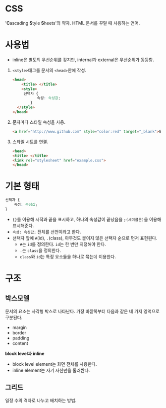 # CSS #
'**C**ascading **S**tyle **S**heets'의 약자. HTML 문서를 꾸밀 때 사용하는 언어.

# 사용법 #
* inline은 별도의 우선순위를 갖지만, internal과 external은 우선순위가 동등함.
1. `<style>`태그를 문서의 `<head>`안에 작성.
    ```html
    <head>
        <title> </title>
        <style>
         선택자 {
               속성: 속성값;
            }
      </style>
    </head>
    ```
1. 문자마다 스타일 속성을 사용.
    ```html
    <a href="http://www.github.com" style="color:red" target="_blank">GitHub</a>
    ```

1. 스타일 시트를 연결.
    ```html
    <head>
    <title> </title>
    <link rel="stylesheet" href="example.css">
    </head>
    ````

# 기본 형태 #
```css
선택자 {
    속성: 속성값;
}
```
* `{}`를 이용해 시작과 끝을 표시하고, 하나의 속성값이 끝났음을 `;(세미콜론)`을 이용해 표시해준다.
* `속성: 속성값;` 전체를 선언이라고 한다.
* 선택자 앞에 `#`(id), `.`(class), 아무것도 붙이지 않은 선택자 순으로 먼저 표현된다.
    * `#`는 `id`를 정의한다. `id`는 한 번만 지정해야 한다.
    * `.`는 `class`을 정의한다.
    * `class`와 `id`는 특정 요소들을 하나로 묶는데 이용한다.

# 구조 #

## 박스모델 ##
문서의 요소는 사각형 박스로 나타난다. 가장 바깥쪽부터 다음과 같은 네 가지 영억으로 구분된다.
* margin
* border
* padding
* content

**block level과 inline**
* block level element는 화면 전체를 사용한다.
* inline element는 자기 자신만을 둘러싼다.

## 그리드 ##
일정 수의 격자로 나누고 배치하는 방법.